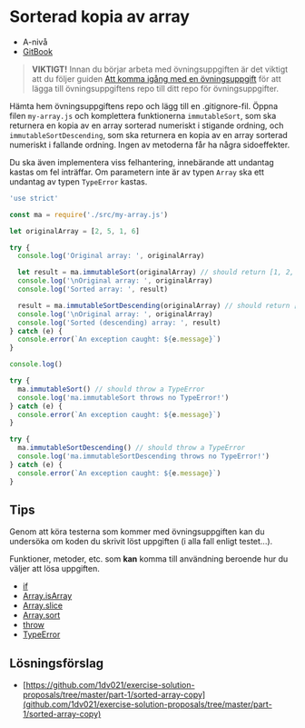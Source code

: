 # Sorterad kopia av array

- A-nivå
- [GitBook](https://coursepress.gitbooks.io/1dv021/content/ovningsuppgifter/del1/sorterad-kopia-av-array/)

>__VIKTIGT!__ Innan du börjar arbeta med övningsuppgiften är det viktigt att du följer guiden [Att komma igång med en övningsuppgift](https://coursepress.gitbooks.io/1dv021/content/guider/att-komma-igang-med-en-ovningsuppgift/) för att lägga till övningsuppgiftens repo till ditt repo för övningsuppgifter.

Hämta hem övningsuppgiftens repo och lägg till en .gitignore-fil. Öppna filen `my-array.js` och komplettera funktionerna `immutableSort`, som ska returnera en kopia av en array sorterad numeriskt i stigande ordning, och `immutableSortDescending`, som ska returnera en kopia av en array sorterad numeriskt i fallande ordning. Ingen av metoderna får ha några sidoeffekter.

Du ska även implementera viss felhantering, innebärande att undantag kastas om fel inträffar. Om parametern inte är av typen `Array` ska ett undantag av typen `TypeError` kastas.

```js
'use strict'

const ma = require('./src/my-array.js')

let originalArray = [2, 5, 1, 6]

try {
  console.log('Original array: ', originalArray)

  let result = ma.immutableSort(originalArray) // should return [1, 2, 5, 6]
  console.log('\nOriginal array: ', originalArray)
  console.log('Sorted array: ', result)

  result = ma.immutableSortDescending(originalArray) // should return [6, 5, 2, 1]
  console.log('\nOriginal array: ', originalArray)
  console.log('Sorted (descending) array: ', result)
} catch (e) {
  console.error(`An exception caught: ${e.message}`)
}

console.log()

try {
  ma.immutableSort() // should throw a TypeError
  console.log('ma.immutableSort throws no TypeError!')
} catch (e) {
  console.error(`An exception caught: ${e.message}`)
}

try {
  ma.immutableSortDescending() // should throw a TypeError
  console.log('ma.immutableSortDescending throws no TypeError!')
} catch (e) {
  console.error(`An exception caught: ${e.message}`)
}
```

## Tips

Genom att köra testerna som kommer med övningsuppgiften kan du undersöka om koden du skrivit löst uppgiften (i alla fall enligt testet...).

Funktioner, metoder, etc. som __kan__ komma till användning beroende hur du väljer att lösa uppgiften.

- [if](https://developer.mozilla.org/en-US/docs/Web/JavaScript/Reference/Statements/if...else)
- [Array.isArray](https://developer.mozilla.org/en-US/docs/Web/JavaScript/Reference/Global_Objects/Array/isArray)
- [Array.slice](https://developer.mozilla.org/en-US/docs/Web/JavaScript/Reference/Global_Objects/Array/slice)
- [Array.sort](https://developer.mozilla.org/en-US/docs/Web/JavaScript/Reference/Global_Objects/Array/sort)
- [throw](https://developer.mozilla.org/en-US/docs/Web/JavaScript/Reference/Statements/throw)
- [TypeError](https://developer.mozilla.org/en-US/docs/Web/JavaScript/Reference/Global_Objects/TypeError)

## Lösningsförslag

- [https://github.com/1dv021/exercise-solution-proposals/tree/master/part-1/sorted-array-copy](github.com/1dv021/exercise-solution-proposals/tree/master/part-1/sorted-array-copy)
